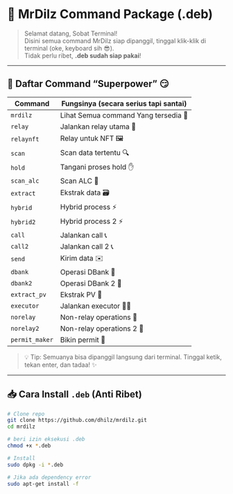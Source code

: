 # 🚀 MrDilz Command Package (.deb)

> Selamat datang, Sobat Terminal!  
> Disini semua command MrDilz siap dipanggil, tinggal klik-klik di terminal (oke, keyboard sih 😎).  
> Tidak perlu ribet, **.deb sudah siap pakai**!

---

## 🎯 Daftar Command “Superpower” 😏

| Command       | Fungsinya (secara serius tapi santai) |
|---------------|--------------------------------------|
| `mrdilz`      | Lihat Semua command Yang tersedia  📝|
| `relay`       | Jalankan relay utama 🔌              |
| `relaynft`    | Relay untuk NFT 🖼️                   |
| `scan`        | Scan data tertentu 🔍                |
| `hold`        | Tangani proses hold ✋               |
| `scan_alc`    | Scan ALC 🧪                          |
| `extract`     | Ekstrak data 🗃️                      |
| `hybrid`      | Hybrid process ⚡                     |
| `hybrid2`     | Hybrid process 2 ⚡                   |
| `call`        | Jalankan call 📞                     |
| `call2`       | Jalankan call 2 📞                   |
| `send`        | Kirim data ✉️                        |
| `dbank`       | Operasi DBank 🏦                     |
| `dbank2`      | Operasi DBank 2 🏦                   |
| `extract_pv`  | Ekstrak PV 🔑                        |
| `executor`    | Jalankan executor 👨‍💻                 |
| `norelay`     | Non-relay operations 🚫              |
| `norelay2`    | Non-relay operations 2 🚫            |
| `permit_maker`| Bikin permit 📝                      |


> 💡 Tip: Semuanya bisa dipanggil langsung dari terminal. Tinggal ketik, tekan enter, dan tadaa! ✨

---

## 📥 Cara Install `.deb` (Anti Ribet)

```bash
# Clone repo
git clone https://github.com/dhilz/mrdilz.git
cd mrdilz

# beri izin eksekusi .deb
chmod +x *.deb

# Install
sudo dpkg -i *.deb

# Jika ada dependency error
sudo apt-get install -f
